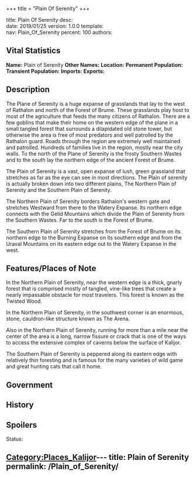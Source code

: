 +++
title = "Plain Of Serenity"
+++

title:		Plain Of Serenity
desc:		
date:		2019/01/25
version:	1.0.0
template:	
nav:		Plain_Of_Serenity
percent:	100
authors:	
## Vital Statistics

**Name:** Plain of Serenity
**Other Names:**
**Location:**
**Permanent Population:**
**Transient Population:**
**Imports:**
**Exports:**

## Description

The Plane of Serenity is a huge expanse of grasslands that lay to the
west of Rathalon and north of the Forest of Brume. These grasslands play
host to most of the agriculture that feeds the many citizens of
Rathalon. There are a few goblins that make their home on the western
edge of the plane in a small tangled forest that surrounds a dilapidated
old stone tower, but otherwise the area is free of most predators and
well patrolled by the Rathalon guard. Roads through the region are
extremely well maintained and patrolled. Hundreds of families live in
the region, mostly near the city walls. To the north of the Plane of
Serenity is the frosty Southern Wastes and to the south lay the northern
edge of the ancient Forest of Brume.

The Plain of Serenity is a vast, open expanse of lush, green grassland
that stretches as far as the eye can see in most directions. The Plain
of serenity is actually broken down into two different plains, The
Northern Plain of Serenity and the Southern Plain of Serenity.

The Northern Plain of Serenity borders Rathalon's western gate and
stretches Westward from there to the Watery Expanse. Its northern edge
connects with the Gelid Mountains which divide the Plain of Serenity
from the Southern Wastes. Far to the south is the Forest of Brume.

The Southern Plain of Serenity stretches from the Forest of Brume on its
northern edge to the Burning Expanse on its southern edge and from the
Uraval Mountains on its eastern edge out to the Watery Expanse in the
west.

## Features/Places of Note

In the Northern Plain of Serenity, near the western edge is a thick,
gnarly forest that is comprised mostly of tangled, vine-like trees that
create a nearly impassable obstacle for most travelers. This forest is
known as the Twisted Wood.

In the Northern Plain of Serenity, in the southwest corner is an
enormous, stone, cauldron-like structure known as The Arena.

Also in the Northern Plain of Serenity, running for more than a mile
near the center of the area is a long, narrow fissure or crack that is
one of the ways to access the extensive complex of caverns below the
surface of Kalijor.

The Southern Plain of Serenity is peppered along its eastern edge with
relatively thin foresting and is famous for the many varieties of wild
game and great hunting cats that call it home.

## Government

## History

## Spoilers

<spoiler text="Spoilers">Status: </spoiler>

[Category:Places_Kalijor](Category:Places_Kalijor "wikilink")---
title: Plain of Serenity
permalink: /Plain_of_Serenity/
---

